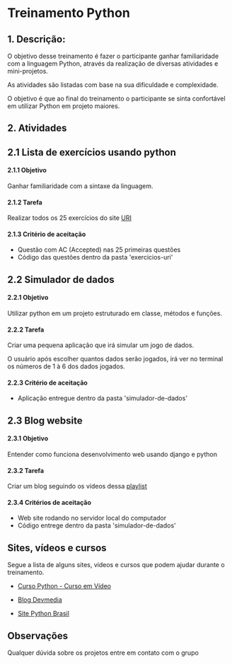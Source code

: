 # Treinamento Python

## 1. Descrição:
O objetivo desse treinamento é fazer o participante ganhar familiaridade com 
a linguagem Python, através da realização de diversas atividades e 
mini-projetos.

As atividades são listadas com base na sua dificuldade e complexidade.

O objetivo é que ao final do treinamento o participante se sinta confortável 
em utilizar Python em projeto maiores.

## 2. Atividades

## 2.1 Lista de exercícios usando python

#### 2.1.1 Objetivo
Ganhar familiaridade com a sintaxe da linguagem.
#### 2.1.2 Tarefa
Realizar todos os 25 exercícios do site [URI](https://www.urionlinejudge.com.br/judge/pt/problems/index/1?sort=Problems.solved&direction=desc)
#### 2.1.3 Critério de aceitação
* Questão com AC (Accepted) nas 25 primeiras questões
* Código das questões dentro da pasta 'exercicios-uri'

## 2.2 Simulador de dados

#### 2.2.1 Objetivo
Utilizar python em um projeto estruturado em classe, métodos e funções.

#### 2.2.2 Tarefa
Criar uma pequena aplicação que irá simular um jogo de dados.

O usuário após escolher quantos dados serão jogados, irá ver no terminal os números de 1 à 6 dos dados jogados.

#### 2.2.3 Critério de aceitação

* Aplicação entregue dentro da pasta 'simulador-de-dados'

## 2.3 Blog website

#### 2.3.1 Objetivo
Entender como funciona desenvolvimento web usando django e python

#### 2.3.2 Tarefa
Criar um blog seguindo os vídeos dessa [playlist](https://www.youtube.com/watch?v=UmljXZIypDc&list=PL-osiE80TeTtoQCKZ03TU5fNfx2UY6U4p)

#### 2.3.4 Critérios de aceitação

* Web site rodando no servidor local do computador
* Código entrege dentro da pasta 'simulador-de-dados'

## Sites, vídeos e cursos

Segue a lista de alguns sites, vídeos e cursos que podem ajudar durante o 
treinamento.

* [Curso Python - Curso em Vídeo](https://www.youtube.com/watch?v=S9uPNppGsGo&list=PLvE-ZAFRgX8hnECDn1v9HNTI71veL3oW0)

* [Blog Devmedia](https://www.devmedia.com.br/guia/python/37024)

* [Site Python Brasil](https://python.org.br/introducao/)

## Observações

Qualquer dúvida sobre os projetos entre em contato com o grupo